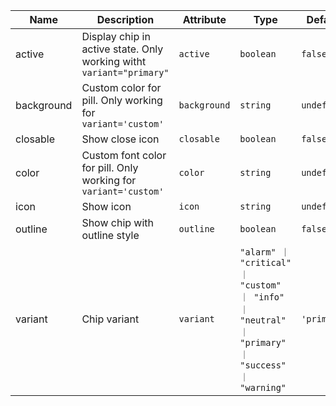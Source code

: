 <!--
SPDX-FileCopyrightText: 2022 Siemens AG

SPDX-License-Identifier: MIT
-->

| Name       | Description                   | Attribute        | Type                                      | Default             |
|------------|-------------------------------|------------------|-------------------------------------------|---------------------|
|active| Display chip in active state. Only working witht `variant="primary"` | `active` | `boolean` | `false` |
|background| Custom color for pill. Only working for `variant='custom'` | `background` | `string` | `undefined` |
|closable| Show close icon | `closable` | `boolean` | `false` |
|color| Custom font color for pill. Only working for `variant='custom'` | `color` | `string` | `undefined` |
|icon| Show icon | `icon` | `string` | `undefined` |
|outline| Show chip with outline style | `outline` | `boolean` | `false` |
|variant| Chip variant | `variant` | `"alarm" ｜ "critical" ｜ "custom" ｜ "info" ｜ "neutral" ｜ "primary" ｜ "success" ｜ "warning"` | `'primary'` |
